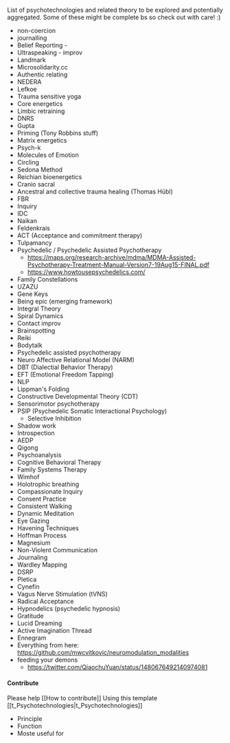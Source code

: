 List of psychotechnologies and related theory to be explored and potentially aggregated. Some of these might be complete bs so check out with care! :)

- non-coercion
- journalling 
- Belief Reporting - 
- Ultraspeaking - improv
- Landmark
- Microsolidarity.cc
- Authentic relating
- NEDERA
- Lefkoe
- Trauma sensitive yoga
- Core energetics
- Limbic retraining
- DNRS
- Gupta
- Priming (Tony Robbins stuff)
- Matrix energetics
- Psych-k
- Molecules of Emotion
- Circling
- Sedona Method
- Reichian bioenergetics
- Cranio sacral
- Ancestral and collective trauma healing (Thomas Hübl)
- FBR
- Inquiry
- IDC
- Naikan
- Feldenkrais
- ACT (Acceptance and commitment therapy)
- Tulpamancy
- Psychedelic / Psychedelic Assisted Psychotherapy
	- https://maps.org/research-archive/mdma/MDMA-Assisted-Psychotherapy-Treatment-Manual-Version7-19Aug15-FINAL.pdf
	- https://www.howtousepsychedelics.com/
- Family Constellations
- UZAZU
- Gene Keys
- Being epic (emerging framework)
- Integral Theory
- Spiral Dynamics
- Contact improv
- Brainspotting
- Reiki
- Bodytalk
- Psychedelic assisted psychotherapy
- Neuro Affective Relational Model (NARM)
- DBT (Dialectial Behavior Therapy)
- EFT (Emotional Freedom Tapping)
- NLP
- Lippman's Folding
- Constructive Developmental Theory (CDT)
- Sensorimotor psychotherapy
- PSIP (Psychedelic Somatic Interactional Psychology)
	- Selective Inhibition
- Shadow work
- Introspection
- AEDP
- Qigong
- Psychoanalysis
- Cognitive Behavioral Therapy
- Family Systems Therapy
- Wimhof
- Holotrophic breathing
- Compassionate Inquiry
- Consent Practice
- Consistent Walking
- Dynamic Meditation
- Eye Gazing
- Havening Techniques
- Hoffman Process
- Magnesium
- Non-Violent Communication
- Journaling
- Wardley Mapping
- DSRP
- Pletica
- Cynefin
- Vagus Nerve Stimulation (tVNS)
- Radical Acceptance
- Hypnodelics (psychedelic hypnosis)
- Gratitude
- Lucid Dreaming
- Active Imagination Thread
- Ennegram
- Everything from here: https://github.com/mwcvitkovic/neuromodulation_modalities
- feeding your demons
	- https://twitter.com/QiaochuYuan/status/1480676492140974081

#### Contribute
Please help [[How to contribute]]
Using this template [[t_Psychotechnologies|t_Psychotechnologies]]
- Principle
- Function
- Moste useful for


